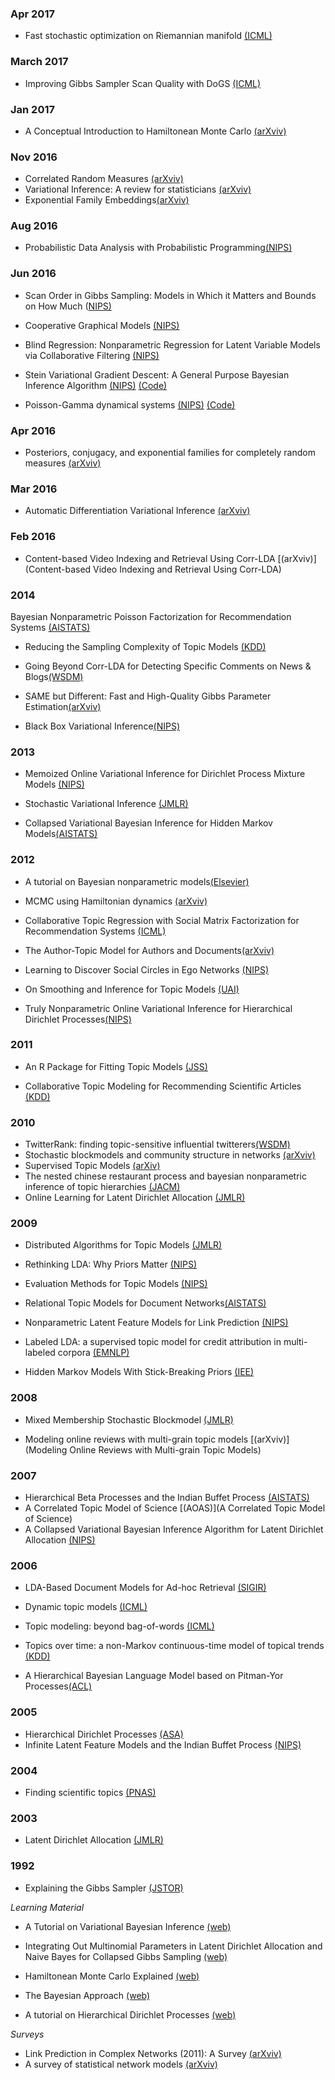 ### Apr 2017
- Fast stochastic optimization on Riemannian manifold [(ICML)](https://arxiv.org/pdf/1605.07147.pdf)

### March 2017
- Improving Gibbs Sampler Scan Quality with DoGS [(ICML)](http://mitliagkas.github.io/papers/marginal-gibbs.pdf)

### Jan 2017

- A  Conceptual  Introduction  to  Hamiltonean Monte  Carlo [(arXviv)](https://arxiv.org/pdf/1701.02434.pdf)

### Nov 2016

- Correlated Random Measures [(arXviv)](https://arxiv.org/pdf/1507.00720.pdf)
- Variational Inference: A review for statisticians [(arXviv)](https://arxiv.org/pdf/1601.00670.pdf)
- Exponential Family Embeddings[(arXviv)](https://arxiv.org/pdf/1608.00778.pdf)

### Aug 2016
- Probabilistic Data Analysis with Probabilistic Programming[(NIPS)](https://arxiv.org/pdf/1608.05347.pdf)

### Jun 2016
- Scan Order in Gibbs Sampling: Models in Which it Matters and Bounds on How Much ([NIPS)](https://arxiv.org/abs/1606.03432)

- Cooperative Graphical Models [(NIPS)](https://las.inf.ethz.ch/files/djolonga16cooperative.pdf)

- Blind Regression: Nonparametric Regression for
Latent Variable Models via Collaborative Filtering [(NIPS)](https://papers.nips.cc/paper/6108-blind-regression-nonparametric-regression-for-latent-variable-models-via-collaborative-filtering.pdf)

- Stein Variational Gradient Descent: A General Purpose Bayesian Inference Algorithm [(NIPS)](https://arxiv.org/pdf/1608.04471) [(Code)](https://github.com/DartML/Stein-Variational-Gradient-Descent)

- Poisson-Gamma dynamical systems [(NIPS)](https://papers.nips.cc/paper/6083-poisson-gamma-dynamical-systems.pdf) [(Code)](https://github.com/aschein/pgds)
### Apr 2016

- Posteriors, conjugacy, and exponential families for completely random measures [(arXviv)](https://arxiv.org/pdf/1410.6843.pdf)

### Mar 2016
- Automatic Differentiation Variational Inference [(arXviv)](https://arxiv.org/pdf/1603.00788.pdf)


### Feb 2016
- Content-based Video Indexing and Retrieval Using Corr-LDA [(arXviv)](Content-based Video Indexing and Retrieval Using Corr-LDA)

### 2014

Bayesian Nonparametric Poisson Factorization for Recommendation Systems [(AISTATS)](http://proceedings.mlr.press/v33/gopalan14.pdf)
- Reducing the Sampling Complexity of Topic Models [(KDD)](http://www.sravi.org/pubs/fastlda-kdd2014.pdf)

- Going Beyond Corr-LDA for Detecting Specific Comments
on News & Blogs[(WSDM)](http://mllab.csa.iisc.ernet.in/sctm/wsdm14.pdf)

- SAME but Different: Fast and High-Quality Gibbs
Parameter Estimation[(arXviv)](https://arxiv.org/pdf/1409.5402.pdf)

- Black Box Variational Inference[(NIPS)](www.cs.columbia.edu/~blei/papers/RanganathGerrishBlei2014.pdf)

### 2013

- Memoized Online Variational Inference for Dirichlet Process Mixture Models [(NIPS)](http://cs.brown.edu/~sudderth/papers/nips13dpMemoized.pdf)

- Stochastic Variational Inference [(JMLR)](http://www.jmlr.org/papers/volume14/hoffman13a/hoffman13a.pdf)

- Collapsed Variational Bayesian Inference for Hidden Markov Models[(AISTATS)](http://proceedings.mlr.press/v31/wang13b.pdf)
### 2012 

- A tutorial on Bayesian nonparametric models[(Elsevier)](http://gershmanlab.webfactional.com/pubs/GershmanBlei12.pdf)
- MCMC using Hamiltonian dynamics [(arXviv)](https://arxiv.org/pdf/1206.1901.pdf)

- Collaborative Topic Regression with Social Matrix Factorization for
Recommendation Systems [(ICML)](/http://icml.cc/2012/papers/407.pdf)

- The Author-Topic Model for Authors and Documents[(arXviv)](https://arxiv.org/abs/1207.4169)

- Learning to Discover Social Circles in Ego Networks [(NIPS)](http://papers.nips.cc/paper/4532-learning-to-discover-social-circles-in-ego-networks.pdf)

- On Smoothing and Inference for Topic Models [(UAI)](https://arxiv.org/pdf/1205.2662.pdf)

- Truly Nonparametric Online Variational Inference for Hierarchical Dirichlet Processes[(NIPS)](http://cs.brown.edu/~sudderth/papers/nips12hdpOnline.pdf)

### 2011

- An R Package for Fitting Topic Models [(JSS)](http://epub.wu.ac.at/3987/1/topicmodels.pdf)

- Collaborative Topic Modeling for Recommending Scientific Articles [(KDD)](http://www.cs.columbia.edu/~blei/papers/WangBlei2011.pdf)


### 2010

- TwitterRank: finding topic-sensitive influential twitterers[(WSDM)](http://dl.acm.org/citation.cfm?id=1718520)
- Stochastic blockmodels and community structure in networks [(arXviv)](https://arxiv.org/pdf/1008.3926.pdf)
- Supervised Topic Models [(arXiv)](https://arxiv.org/pdf/1003.0783.pdf)
- The nested chinese restaurant process and bayesian nonparametric inference of topic hierarchies [(JACM)](https://cocosci.berkeley.edu/tom/papers/ncrp.pdf)
- Online Learning for Latent Dirichlet Allocation [(JMLR)](http://www.jmlr.org/papers/volume10/newman09a/newman09a.pdf)

### 2009

-  Distributed Algorithms for Topic Models [(JMLR)](http://www.jmlr.org/papers/volume10/newman09a/newman09a.pdf)

- Rethinking LDA: Why Priors Matter [(NIPS)](http://papers.nips.cc/paper/3854-rethinking-lda-why-priors-matter.pdf)

- Evaluation Methods for Topic Models [(NIPS)](http://dirichlet.net/pdf/wallach09evaluation.pdf)

- Relational Topic Models for Document Networks[(AISTATS)](http://proceedings.mlr.press/v5/chang09a/chang09a.pdf)

- Nonparametric Latent Feature Models for Link Prediction [(NIPS)](http://papers.nips.cc/paper/3846-nonparametric-latent-feature-models-for-link-prediction.pdf)

- Labeled LDA: a supervised topic model for credit attribution in multi-labeled corpora [(EMNLP)](https://nlp.stanford.edu/pubs/llda-emnlp09.pdf)

- Hidden Markov Models With Stick-Breaking Priors [(IEE)](http://www.columbia.edu/~jwp2128/Papers/PaisleyCarin2009c.pdf)

### 2008



- Mixed Membership Stochastic Blockmodel [(JMLR)](http://jmlr.csail.mit.edu/papers/volume9/airoldi08a/airoldi08a.pdf)

- Modeling online reviews with multi-grain topic models [(arXviv)](Modeling Online Reviews with Multi-grain Topic Models)

### 2007
- Hierarchical Beta Processes and the Indian Buffet Process [(AISTATS)](http://proceedings.mlr.press/v2/thibaux07a/thibaux07a.pdf)
- A Correlated Topic Model of Science [(AOAS)](A Correlated Topic Model of Science)
- A Collapsed Variational Bayesian Inference Algorithm for Latent Dirichlet Allocation [(NIPS)](http://papers.nips.cc/paper/3113-a-collapsed-variational-bayesian-inference-algorithm-for-latent-dirichlet-allocation.pdf)

### 2006

- LDA-Based Document Models for Ad-hoc Retrieval [(SIGIR)](https://ai2-s2-pdfs.s3.amazonaws.com/0ef3/11acf523d4d0e2cc5f747a6508af2c89c5f7.pdf)

- Dynamic topic models [(ICML)](https://mimno.infosci.cornell.edu/info6150/readings/dynamic_topic_models.pdf)

- Topic modeling: beyond bag-of-words [(ICML)](dirichlet.net/pdf/wallach06topic.pdf)

- Topics over time: a non-Markov continuous-time model of topical trends [(KDD)](https://pdfs.semanticscholar.org/7f8a/bf25ca24b48450b4e535f41e2b8a87df73f5.pdf)

- A  Hierarchical Bayesian Language Model based on Pitman-Yor Processes[(ACL)](http://www.gatsby.ucl.ac.uk/~ywteh/research/compling/acl2006.pdf)

### 2005
- Hierarchical Dirichlet Processes [(ASA)](https://people.eecs.berkeley.edu/~jordan/papers/hdp.pdf)
- Infinite Latent Feature Models and the Indian Buffet Process [(NIPS)](http://papers.nips.cc/paper/2882-infinite-latent-feature-models-and-the-indian-buffet-process.pdf)

###  2004
- Finding scientific topics [(PNAS)](http://psiexp.ss.uci.edu/research/papers/sciencetopics.pdf)

### 2003

- Latent Dirichlet Allocation [(JMLR)](www.jmlr.org/papers/volume3/blei03a/blei03a.pdf)

### 1992

- Explaining the Gibbs Sampler [(JSTOR)](http://biostat.jhsph.edu/~mmccall/articles/casella_1992.pdf)


*Learning Material*

- A Tutorial on Variational Bayesian Inference [(web)](http://www.orchid.ac.uk/eprints/40/1/fox_vbtut.pdf)

- Integrating Out Multinomial Parameters in Latent Dirichlet Allocation and Naive Bayes for Collapsed Gibbs Sampling [(web)](https://lingpipe.files.wordpress.com/2010/07/lda3.pdf)

- Hamiltonean Monte Carlo Explained [(web)](http://arogozhnikov.github.io/2016/12/19/markov_chain_monte_carlo.html)

- The Bayesian Approach [(web)](https://www.cs.cmu.edu/~scohen/psnlp-lecture6.pdf)

- A tutorial on Hierarchical Dirichlet Processes [(web)](http://mlg.eng.cam.ac.uk/tutorials/07/ywt.pdf)

*Surveys*
- Link Prediction in Complex Networks (2011): A Survey [(arXviv)](https://arxiv.org/pdf/1010.0725)
- A survey of statistical network models [(arXviv)](https://arxiv.org/pdf/0912.5410.pdf)


